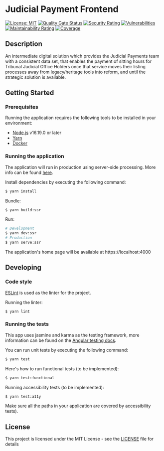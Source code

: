 # Judicial Payment Frontend

[![License: MIT](https://img.shields.io/badge/License-MIT-yellow.svg)](https://opensource.org/licenses/MIT) 
[![Quality Gate Status](https://sonarcloud.io/api/project_badges/measure?project=jps-judicial-payment-frontend&metric=alert_status)](https://sonarcloud.io/summary/new_code?id=jps-judicial-payment-frontend) 
[![Security Rating](https://sonarcloud.io/api/project_badges/measure?project=jps-judicial-payment-frontend&metric=security_rating)](https://sonarcloud.io/summary/new_code?id=jps-judicial-payment-frontend) 
[![Vulnerabilities](https://sonarcloud.io/api/project_badges/measure?project=jps-judicial-payment-frontend&metric=vulnerabilities)](https://sonarcloud.io/summary/new_code?id=jps-judicial-payment-frontend) 
[![Maintainability Rating](https://sonarcloud.io/api/project_badges/measure?project=jps-judicial-payment-frontend&metric=sqale_rating)](https://sonarcloud.io/summary/new_code?id=jps-judicial-payment-frontend) 
[![Coverage](https://sonarcloud.io/api/project_badges/measure?project=jps-judicial-payment-frontend&metric=coverage)](https://sonarcloud.io/summary/new_code?id=jps-judicial-payment-frontend)

## Description

An intermediate digital solution which provides the Judicial Payments team with a consistent data set, that enables the payment of sitting hours for Tribunal Judicial Office Holders once that service moves their listing processes away from legacy/heritage tools into reform, and until the strategic solution is available.

## Getting Started

### Prerequisites

Running the application requires the following tools to be installed in your environment:

* [Node.js](https://nodejs.org/) v16.19.0 or later
* [Yarn](https://yarnpkg.com/)
* [Docker](https://www.docker.com)

### Running the application

The application will run in production using server-side processing. More info can be found [here](https://angular.io/guide/universal).

Install dependencies by executing the following command:

 ```bash
$ yarn install
 ```
Bundle:

```bash
$ yarn build:ssr
```
Run:

```bash
# Development
$ yarn dev:ssr 
# Production
$ yarn serve:ssr
```

The application's home page will be available at https://localhost:4000

## Developing

### Code style

[ESLint](https://github.com/typescript-eslint/typescript-eslint) is used as the linter for the project.


Running the linter:
```bash
$ yarn lint
```

### Running the tests

This app uses jasmine and karma as the testing framework, more information can be found on the  [Angular testing docs](https://angular.io/guide/testing). 

You can run unit tests by executing
the following command:

```bash
$ yarn test
```

Here's how to run functional tests (to be implemented):

```bash
$ yarn test:functional
```

Running accessibility tests (to be implemented):

```bash
$ yarn test:a11y
```

Make sure all the paths in your application are covered by accessibility tests).

## License

This project is licensed under the MIT License - see the [LICENSE](LICENSE) file for details
